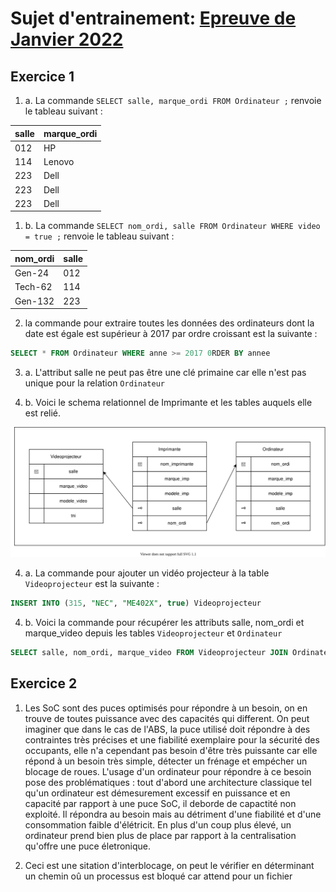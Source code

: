 # Sujet d'entrainement: [Epreuve de Janvier 2022](epreuve_janvier_2022.pdf)

## Exercice 1

1. a. La commande `SELECT salle, marque_ordi FROM Ordinateur ;` renvoie le tableau suivant :

| salle | marque_ordi |
|-------|-------------|
|  012  |     HP      |
|  114  |   Lenovo    |
|  223  |    Dell     |
|  223  |    Dell     |
|  223  |    Dell     |

1. b. La commande `SELECT nom_ordi, salle FROM Ordinateur WHERE video = true ;` renvoie le tableau suivant :

| nom_ordi | salle |
|----------|-------|
|  Gen-24  |  012  |
| Tech-62  |  114  |
| Gen-132  |  223  |

2. la commande pour extraire toutes les données des ordinateurs dont la date est égale est supérieur à 2017 par ordre croissant est la suivante : 
```sql
SELECT * FROM Ordinateur WHERE anne >= 2017 0RDER BY annee
```

3. a. L'attribut salle ne peut pas être une clé primaine car elle n'est pas unique pour la relation `Ordinateur`

3. b. Voici le schema relationnel de Imprimante et les tables auquels elle est relié.

![Schema relation](question_3b.drawio.svg)

4. a. La commande pour ajouter un vidéo projecteur à la table `Videoprojecteur` est la suivante :
```sql
INSERT INTO (315, "NEC", "ME402X", true) Videoprojecteur
```

4. b. Voici la commande pour récupérer les attributs salle, nom_ordi et marque_video depuis les tables `Videoprojecteur` et `Ordinateur`
```sql
SELECT salle, nom_ordi, marque_video FROM Videoprojecteur JOIN Ordinateur USING (Salle)
```

## Exercice 2

1. Les SoC sont des puces optimisés pour répondre à un besoin, on en trouve de toutes puissance avec des capacités qui different. On peut imaginer que dans le cas de l'ABS, la puce utilisé doit répondre à des contraintes très précises et une fiabilité exemplaire pour la sécurité des occupants, elle n'a cependant pas besoin d'être très puissante car elle répond à un besoin très simple, détecter un frénage et empécher un blocage de roues. L'usage d'un ordinateur pour répondre à ce besoin pose des problématiques : tout d'abord une architecture classique tel qu'un ordinateur est démesurement excessif en puissance et en capacité par rapport à une puce SoC, il deborde de capactité non exploité. Il répondra au besoin mais au détriment d'une fiabilité et d'une consommation faible d'élétricit. En plus d'un coup plus élevé, un ordinateur prend bien plus de place par rapport à la centralisation qu'offre une puce életronique.

2. Ceci est une sitation d'interblocage, on peut le vérifier en déterminant un chemin oû un processus est bloqué car attend pour un fichier 